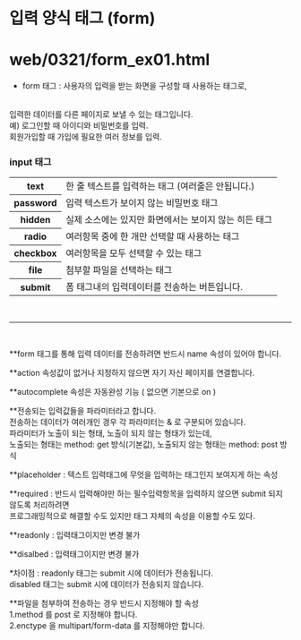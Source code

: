 # 입력 양식 태그 (form)
# web/0321/form_ex01.html

* <p>form 태그 : 사용자의 입력을 받는 화면을 구성할 때 사용하는 태그로,
<br>	입력한 데이터를 다른 페이지로 보낼 수 있는 태그입니다.<br>
		예)  로그인할 때 아이디와 비밀번호를 입력.<br>
			 회원가입할 때 가입에 필요한 여러 정보를 입력. <br>
</p>

### input 태그
<table>
	<tr>
		<th>text</th>
		<td>한 줄 텍스트를 입력하는 태그 (여러줄은 안됩니다.)</td>	
	</tr>
	<tr>
		<th>password</th>
		<td>입력 텍스트가 보이지 않는 비밀번호 태그</td>
	</tr>
	<tr>
		<th>hidden</th>
		<td>실제 소스에는 있지만 화면에서는 보이지 않는 히든 태그</td>	
	</tr>
	<tr>
		<th>radio</th>
		<td>여러항목 중에 한 개만 선택할 때 사용하는 태그</td>
	</tr>	
	<tr>
		<th>checkbox</th>
		<td>여러항목을 모두 선택할 수 있는 태그</td>	
	</tr>
	<tr>
		<th>file</th>
		<td>첨부할 파일을 선택하는 태그</td>
	</tr>
	<tr>
		<th>submit</th>
		<td>폼 태그내의 입력데이터를 전송하는 버튼입니다.</td>
	</tr>
</table>
<br><hr><br>

<p>**form 태그를 통해 입력 데이터를 전송하려면 반드시 name 속성이 있어야 합니다.</p>
<p>**action 속성값이 없거나 지정하지 않으면 자기 자신 페이지를 연결합니다.</p>
<p>**autocomplete 속성은 자동완성 기능 ( 없으면 기본으로 on )</p>
<p>**전송되는 입력값들을 파라미터라고 합니다.<br>
	 전송하는 데이터가 여러개인 경우 각 파라미터는 & 로 구분되어 있습니다.<br>
	 파라미터가 노출이 되는 형태, 노출이 되지 않는 형태가 있는데,<br>
	 노출되는 형태는 method: get 방식(기본값), 노출되지 않는 형태는 method: post 방식</p>
	 
<p>
**placeholder : 텍스트 입력태그에 무엇을 입력하는 태그인지 보여지게 하는 속성</p>
<p>
**required : 반드시 입력해야만 하는 필수입력항목을 입력하지 않으면 submit 되지 않도록 처리하려면<br>
프로그래밍적으로 해결할 수도 있지만 태그 자체의 속성을 이용할 수도 있다.</p>
<p>
**readonly : 입력태그이지만 변경 불가</p>
<p>
**disalbed : 입력태그이지만 변경 불가</p>
<p>*차이점 : readonly 태그는 submit 시에 데이터가 전송됩니다.<br>
		disabled 태그는 submit 시에 데이터가 전송되지 않습니다.</p>
		
<p>**파일을 첨부하여 전송하는 경우 반드시 지정해야 할 속성<br>
1.method 를 post 로 지정해야 합니다.<br>
2.enctype 을 multipart/form-data 를 지정해야만 합니다.</p>